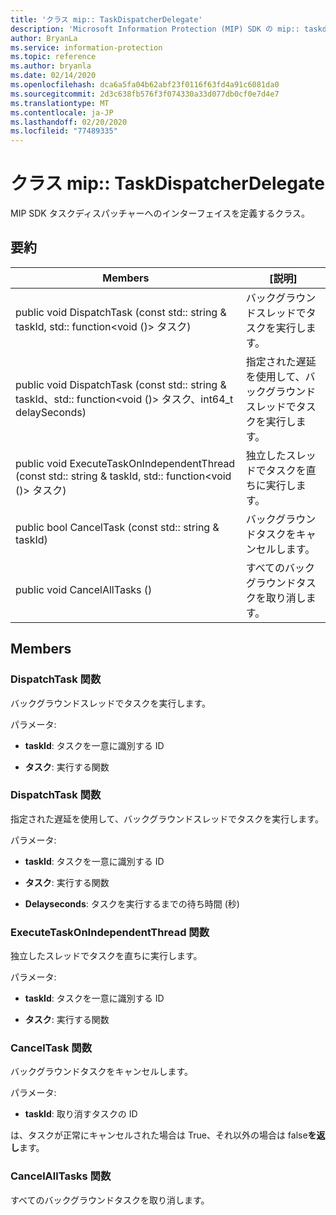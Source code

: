 ```yaml
---
title: 'クラス mip:: TaskDispatcherDelegate'
description: 'Microsoft Information Protection (MIP) SDK の mip:: taskdispatcherdelegate クラスについて説明します。'
author: BryanLa
ms.service: information-protection
ms.topic: reference
ms.author: bryanla
ms.date: 02/14/2020
ms.openlocfilehash: dca6a5fa04b62abf23f0116f63fd4a91c6081da0
ms.sourcegitcommit: 2d3c638fb576f3f074330a33d077db0cf0e7d4e7
ms.translationtype: MT
ms.contentlocale: ja-JP
ms.lasthandoff: 02/20/2020
ms.locfileid: "77489335"
---
```

# <a name="class-miptaskdispatcherdelegate"></a>クラス mip:: TaskDispatcherDelegate 
MIP SDK タスクディスパッチャーへのインターフェイスを定義するクラス。
  
## <a name="summary"></a>要約
 Members                        | [説明]                                
--------------------------------|---------------------------------------------
public void DispatchTask (const std:: string & taskId, std:: function\<void ()\> タスク)  |  バックグラウンドスレッドでタスクを実行します。
public void DispatchTask (const std:: string & taskId、std:: function\<void ()\> タスク、int64_t delaySeconds)  |  指定された遅延を使用して、バックグラウンドスレッドでタスクを実行します。
public void ExecuteTaskOnIndependentThread (const std:: string & taskId, std:: function\<void ()\> タスク)  |  独立したスレッドでタスクを直ちに実行します。
public bool CancelTask (const std:: string & taskId)  |  バックグラウンドタスクをキャンセルします。
public void CancelAllTasks ()  |  すべてのバックグラウンドタスクを取り消します。
  
## <a name="members"></a>Members
  
### <a name="dispatchtask-function"></a>DispatchTask 関数
バックグラウンドスレッドでタスクを実行します。

パラメータ:  
* **taskId**: タスクを一意に識別する ID 


* **タスク**: 実行する関数


  
### <a name="dispatchtask-function"></a>DispatchTask 関数
指定された遅延を使用して、バックグラウンドスレッドでタスクを実行します。

パラメータ:  
* **taskId**: タスクを一意に識別する ID 


* **タスク**: 実行する関数 


* **Delayseconds**: タスクを実行するまでの待ち時間 (秒)


  
### <a name="executetaskonindependentthread-function"></a>ExecuteTaskOnIndependentThread 関数
独立したスレッドでタスクを直ちに実行します。

パラメータ:  
* **taskId**: タスクを一意に識別する ID 


* **タスク**: 実行する関数


  
### <a name="canceltask-function"></a>CancelTask 関数
バックグラウンドタスクをキャンセルします。

パラメータ:  
* **taskId**: 取り消すタスクの ID



  
は、タスクが正常にキャンセルされた場合は True、それ以外の場合は false**を返し**ます。
  
### <a name="cancelalltasks-function"></a>CancelAllTasks 関数
すべてのバックグラウンドタスクを取り消します。